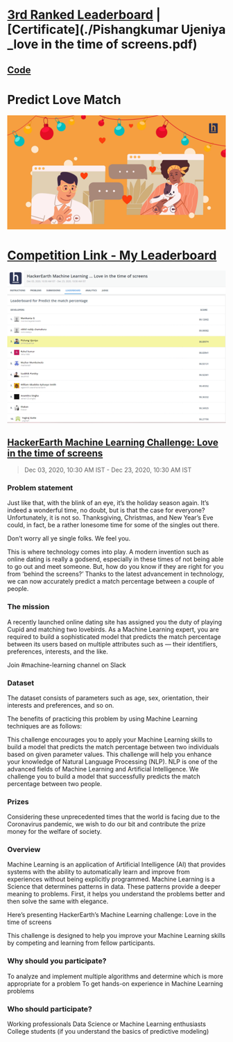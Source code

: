 # [3rd Ranked Leaderboard](https://www.hackerearth.com/challenges/competitive/hackerearth-machine-learning-challenge-predict-match-percentage/leaderboard/predict-the-match-percentage-25-818cf487/page/1/) | [Certificate](./Pishangkumar Ujeniya _love in the time of screens.pdf)

## [Code](./match_cosine_similarity_bio_location.ipynb)

# Predict Love Match

![feature image](./images/2099caaa35-Predict_match_percentage_FB.jpg)

# [Competition Link - My Leaderboard](https://www.hackerearth.com/challenges/competitive/hackerearth-machine-learning-challenge-predict-match-percentage/leaderboard/predict-the-match-percentage-25-818cf487/)

![leaderboard](./images/Leaderboard.png)


## [HackerEarth Machine Learning Challenge: Love in the time of screens](https://www.hackerearth.com/challenges/competitive/hackerearth-machine-learning-challenge-predict-match-percentage/leaderboard/predict-the-match-percentage-25-818cf487/)
> Dec 03, 2020, 10:30 AM IST - Dec 23, 2020, 10:30 AM IST

### Problem statement

Just like that, with the blink of an eye, it’s the holiday season again. It’s indeed a wonderful time, no doubt, but is that the case for everyone? Unfortunately, it is not so. Thanksgiving, Christmas, and New Year’s Eve could, in fact, be a rather lonesome time for some of the singles out there. 

Don’t worry all ye single folks. We feel you. 

This is where technology comes into play. A modern invention such as online dating is really a godsend, especially in these times of not being able to go out and meet someone. But, how do you know if they are right for you from ‘behind the screens?’ Thanks to the latest advancement in technology, we can now accurately predict a match percentage between a couple of people. 

### The mission

A recently launched online dating site has assigned you the duty of playing Cupid and matching two lovebirds. As a Machine Learning expert, you are required to build a sophisticated model that predicts the match percentage between its users based on multiple attributes such as — their identifiers, preferences, interests, and the like.

Join #machine-learning channel on Slack

### Dataset

The dataset consists of parameters such as age, sex, orientation, their interests and preferences, and so on.

The benefits of practicing this problem by using Machine Learning techniques are as follows:

This challenge encourages you to apply your Machine Learning skills to build a model that predicts the match percentage between two individuals based on given parameter values.
This challenge will help you enhance your knowledge of Natural Language Processing (NLP). NLP is one of the advanced fields of Machine Learning and Artificial Intelligence.
We challenge you to build a model that successfully predicts the match percentage between two people.

### Prizes

Considering these unprecedented times that the world is facing due to the Coronavirus pandemic, we wish to do our bit and contribute the prize money for the welfare of society.

### Overview

Machine Learning is an application of Artificial Intelligence (AI) that provides systems with the ability to automatically learn and improve from experiences without being explicitly programmed. Machine Learning is a Science that determines patterns in data. These patterns provide a deeper meaning to problems. First, it helps you understand the problems better and then solve the same with elegance.

Here’s presenting HackerEarth’s Machine Learning challenge: Love in the time of screens

This challenge is designed to help you improve your Machine Learning skills by competing and learning from fellow participants.

### Why should you participate?

To analyze and implement multiple algorithms and determine which is more appropriate for a problem
To get hands-on experience in Machine Learning problems

### Who should participate?

Working professionals
Data Science or Machine Learning enthusiasts
College students (if you understand the basics of predictive modeling)
